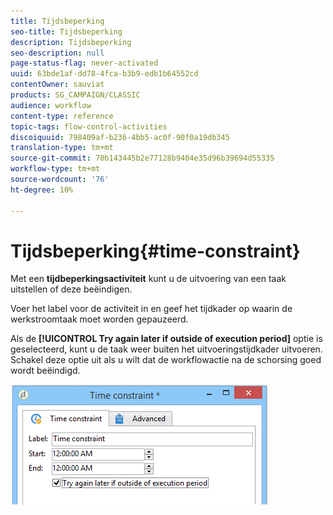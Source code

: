 ```yaml
---
title: Tijdsbeperking
seo-title: Tijdsbeperking
description: Tijdsbeperking
seo-description: null
page-status-flag: never-activated
uuid: 63bde1af-dd78-4fca-b3b9-edb1b64552cd
contentOwner: sauviat
products: SG_CAMPAIGN/CLASSIC
audience: workflow
content-type: reference
topic-tags: flow-control-activities
discoiquuid: 798409af-b236-4bb5-ac0f-90f0a19db345
translation-type: tm+mt
source-git-commit: 70b143445b2e77128b9404e35d96b39694d55335
workflow-type: tm+mt
source-wordcount: '76'
ht-degree: 10%

---
```



# Tijdsbeperking{#time-constraint}

Met een **tijdbeperkingsactiviteit** kunt u de uitvoering van een taak uitstellen of deze beëindigen.

Voer het label voor de activiteit in en geef het tijdkader op waarin de werkstroomtaak moet worden gepauzeerd.

Als de **[!UICONTROL Try again later if outside of execution period]** optie is geselecteerd, kunt u de taak weer buiten het uitvoeringstijdkader uitvoeren. Schakel deze optie uit als u wilt dat de workflowactie na de schorsing goed wordt beëindigd.

![](assets/s_user_scheduled_wait.png)


